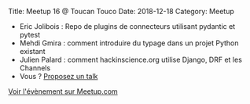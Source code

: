 Title: Meetup 16 @ Toucan Touco
Date: 2018-12-18
Category: Meetup

- Eric Jolibois : Repo de plugins de connecteurs utilisant pydantic et pytest
- Mehdi Gmira : comment introduire du typage dans un projet Python existant
- Julien Palard : comment hackinscience.org utilise Django, DRF et les Channels
- Vous ? [Proposez un talk](https://goo.gl/forms/RiuLdXUM0cckgUWo2)

[Voir l'évènement sur Meetup.com](https://www.meetup.com/Paris-py-Python-Django-friends/events/250063967/)

